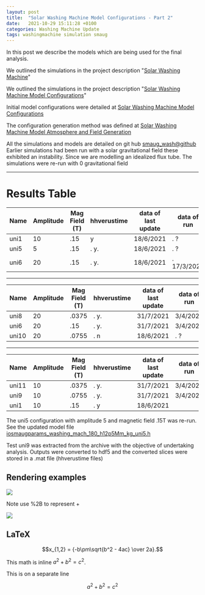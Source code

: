 ```yaml
---
layout: post
title:  "Solar Washing Machine Model Configurations - Part 2"
date:   2021-10-29 15:11:28 +0100
categories: Washing Machine Update
tags: washingmachine simulation smaug
---
```

In this post we describe the models which are being used for the final analysis.

We outlined the simulations in the project description "[Solar Washing Machine](http://mikeg64.github.io/projects/2020-10-02-Solar-Washing-Machine.html)"

We outlined the simulations in the project description "[Solar Washing Machine Model Configurations](http://mikeg64.github.io/washing/machine/update/2021/03/06/model-analysis-washmc.html)"


Initial model configurations were detailed at [Solar Washing Machine Model Configurations](http://mikeg64.github.io/washing/machine/update/2020/10/03/model-washmc.html) 

The configuration generation method was defined at
[Solar Washing Machine Model Atmosphere and Field Generation](http://mikeg64.github.io/washing/machine/update/2020/10/05/configgen-washmc.html)

All the simulations and models are detailed on git hub
[smaug_wash@github](https://github.com/mikeg64/smaug_wash)
Earlier simulations had been run with a solar gravitational field these exhibited an instability. Since we are modelling an idealized flux tube.
The simulations were re-run with 0 gravitational field


---

# Results Table

| Name          | Amplitude |  Mag Field (T) | hhverustime | data of last update  |data of run | 
|------------------------------|--------------------------|-------|-------|----|-----------|
| uni1                | 10      |.15 | y | 18/6/2021 |.   ?   |         
| uni5                | 5        |  .15   |.  y.   |  18/6/2021     |.     ?     |.     
| uni6                | 20      |   .15  |. y.  |  18/6/2021     |.   17/3/2021    |.      



---




| Name          | Amplitude |  Mag Field (T) | hhverustime | data of last update    | data of run | 
|------------------------------|--------------------------|-------|-------|----|-----------|
| uni8               | 20      |.0375 |.  y.  | 31/7/2021 | 3/4/2021   |.     
| uni6              | 20       |  .15   |.  y.   | 31/7/2021    | 3/4/2021     |.    
| uni10               | 20      |   .0755  |. n  | 18/6/2021    |.   ?    |.   




---




| Name          | Amplitude |  Mag Field (T) | hhverustime | data of last update   | data of run  | 
|------------------------------|--------------------------|-------|-------|----|-----------|
| uni11               | 10      |.0375 |.  y.  | 31/7/2021  |  3/4/2021  |.     
| uni9              | 10       |  .0755   |.  y.   | 31/7/2021    | 3/4/2021     |.      
| uni1               | 10      |   .15  |. y  | 18/6/2021      |     |.      




The uni5 configuration with amplitude 5 and magnetic field .15T was re-run. See the updated model file
[iosmaugparams_washing_mach_180_h12p5Mm_kg_uni5.h](https://github.com/mikeg64/smaug_wash/blob/master/include/iosmaugparams.washing_mach_180_h12p5Mm_kg_uni5.h)

Test uni9 was extracted from the archive with the objective of undertaking analysis.
Outputs were converted to hdf5 and the converted slices were stored in a .mat file  (hhverustime files)











## Rendering examples

<img src="https://render.githubusercontent.com/render/math?math=aa= aa\times\exp{\frac{-(t-120.5)}{90}}">



Note use %2B to represent +

<img src="https://render.githubusercontent.com/render/math?math=e^{i %2B\pi} =x%2B1">

## LaTeX
$$x_{1,2} = {-b\pm\sqrt{b^2 - 4ac} \over 2a}.$$


This math is inline $`a^2+b^2=c^2`$.

This is on a separate line

```math
a^2+b^2=c^2
```

[jekyll-docs]: https://jekyllrb.com/docs/home
[jekyll-gh]:   https://github.com/jekyll/jekyll
[jekyll-talk]: https://talk.jekyllrb.com/
